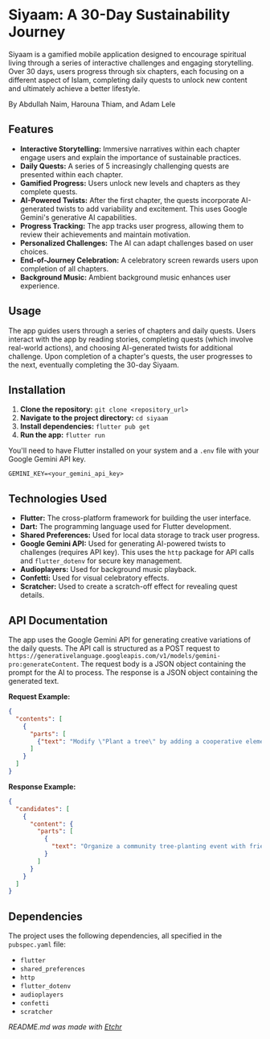 # Siyaam: A 30-Day Sustainability Journey
Siyaam is a gamified mobile application designed to encourage spiritual living through a series of interactive challenges and engaging storytelling.  Over 30 days, users progress through six chapters, each focusing on a different aspect of Islam, completing daily quests to unlock new content and ultimately achieve a better lifestyle.

By Abdullah Naim, Harouna Thiam, and Adam Lele

## Features
* **Interactive Storytelling:** Immersive narratives within each chapter engage users and explain the importance of sustainable practices.
* **Daily Quests:**  A series of 5 increasingly challenging quests are presented within each chapter.
* **Gamified Progress:** Users unlock new levels and chapters as they complete quests.
* **AI-Powered Twists:**  After the first chapter, the quests incorporate AI-generated twists to add variability and excitement.  This uses Google Gemini's generative AI capabilities.
* **Progress Tracking:** The app tracks user progress, allowing them to review their achievements and maintain motivation.
* **Personalized Challenges:** The AI can adapt challenges based on user choices.
* **End-of-Journey Celebration:** A celebratory screen rewards users upon completion of all chapters.
* **Background Music:** Ambient background music enhances user experience.

## Usage
The app guides users through a series of chapters and daily quests.  Users interact with the app by reading stories, completing quests (which involve real-world actions), and choosing AI-generated twists for additional challenge. Upon completion of a chapter's quests, the user progresses to the next, eventually completing the 30-day Siyaam.

## Installation
1. **Clone the repository:** `git clone <repository_url>`
2. **Navigate to the project directory:** `cd siyaam`
3. **Install dependencies:** `flutter pub get`
4. **Run the app:** `flutter run`

You'll need to have Flutter installed on your system and a `.env` file with your Google Gemini API key.

```
GEMINI_KEY=<your_gemini_api_key>
```

## Technologies Used
* **Flutter:**  The cross-platform framework for building the user interface.
* **Dart:** The programming language used for Flutter development.
* **Shared Preferences:** Used for local data storage to track user progress.
* **Google Gemini API:** Used for generating AI-powered twists to challenges (requires API key).  This uses the `http` package for API calls and `flutter_dotenv` for secure key management.
* **Audioplayers:** Used for background music playback.
* **Confetti:**  Used for visual celebratory effects.
* **Scratcher:** Used to create a scratch-off effect for revealing quest details.

## API Documentation
The app uses the Google Gemini API for generating creative variations of the daily quests.  The API call is structured as a POST request to `https://generativelanguage.googleapis.com/v1/models/gemini-pro:generateContent`.  The request body is a JSON object containing the prompt for the AI to process. The response is a JSON object containing the generated text.

**Request Example:**

```json
{
  "contents": [
    {
      "parts": [
        {"text": "Modify \"Plant a tree\" by adding a cooperative element that requires players to work together in an interesting way while maintaining the challenge’s original intent."}
      ]
    }
  ]
}
```

**Response Example:**

```json
{
  "candidates": [
    {
      "content": {
        "parts": [
          {
            "text": "Organize a community tree-planting event with friends or neighbors.  Coordinate the planting effort, and share photos of your collaborative success."
          }
        ]
      }
    }
  ]
}
```

## Dependencies
The project uses the following dependencies, all specified in the `pubspec.yaml` file:

* `flutter`
* `shared_preferences`
* `http`
* `flutter_dotenv`
* `audioplayers`
* `confetti`
* `scratcher`

*README.md was made with [Etchr](https://etchr.dev)*
